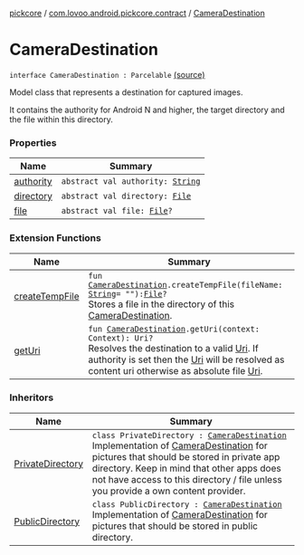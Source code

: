 [pickcore](../../index.md) / [com.lovoo.android.pickcore.contract](../index.md) / [CameraDestination](./index.md)

# CameraDestination

`interface CameraDestination : Parcelable` [(source)](https://github.com/lovoo/android-pickpic/blob/master/pickcore/src/main/kotlin/com/lovoo/android/pickcore/contract/CameraDestination.kt#L19)

Model class that represents a destination for captured images.

It contains the authority for Android N and higher, the target directory and the file
within this directory.

### Properties

| Name | Summary |
|---|---|
| [authority](authority.md) | `abstract val authority: `[`String`](https://kotlinlang.org/api/latest/jvm/stdlib/kotlin/-string/index.html) |
| [directory](directory.md) | `abstract val directory: `[`File`](https://docs.oracle.com/javase/8/docs/api/java/io/File.html) |
| [file](file.md) | `abstract val file: `[`File`](https://docs.oracle.com/javase/8/docs/api/java/io/File.html)`?` |

### Extension Functions

| Name | Summary |
|---|---|
| [createTempFile](../create-temp-file.md) | `fun `[`CameraDestination`](./index.md)`.createTempFile(fileName: `[`String`](https://kotlinlang.org/api/latest/jvm/stdlib/kotlin/-string/index.html)` = ""): `[`File`](https://docs.oracle.com/javase/8/docs/api/java/io/File.html)`?`<br>Stores a file in the directory of this [CameraDestination](./index.md). |
| [getUri](../get-uri.md) | `fun `[`CameraDestination`](./index.md)`.getUri(context: Context): Uri?`<br>Resolves the destination to a valid [Uri](#). If authority is set then the [Uri](#) will be resolved as content uri otherwise as absolute file [Uri](#). |

### Inheritors

| Name | Summary |
|---|---|
| [PrivateDirectory](../../com.lovoo.android.pickcore.destination/-private-directory/index.md) | `class PrivateDirectory : `[`CameraDestination`](./index.md)<br>Implementation of [CameraDestination](./index.md) for pictures that should be stored in private app directory. Keep in mind that other apps does not have access to this directory / file unless you provide a own content provider. |
| [PublicDirectory](../../com.lovoo.android.pickcore.destination/-public-directory/index.md) | `class PublicDirectory : `[`CameraDestination`](./index.md)<br>Implementation of [CameraDestination](./index.md) for pictures that should be stored in public directory. |
